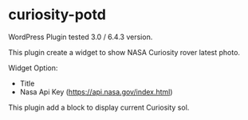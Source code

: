 # curiosity-potd

WordPress Plugin tested 3.0 / 6.4.3 version.

This plugin create a widget to show NASA Curiosity rover latest photo.

Widget Option:
- Title
- Nasa Api Key (https://api.nasa.gov/index.html)

This plugin add a block to display current Curiosity sol.
